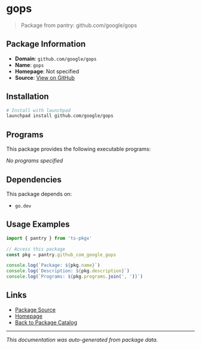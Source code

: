 # gops

> Package from pantry: github.com/google/gops

## Package Information

- **Domain**: `github.com/google/gops`
- **Name**: `gops`
- **Homepage**: Not specified
- **Source**: [View on GitHub](https://github.com/pkgxdev/pantry/tree/main/projects/github.com/google/gops/package.yml)

## Installation

```bash
# Install with launchpad
launchpad install github.com/google/gops
```

## Programs

This package provides the following executable programs:

*No programs specified*

## Dependencies

This package depends on:

- `go.dev`

## Usage Examples

```typescript
import { pantry } from 'ts-pkgx'

// Access this package
const pkg = pantry.github_com_google_gops

console.log(`Package: ${pkg.name}`)
console.log(`Description: ${pkg.description}`)
console.log(`Programs: ${pkg.programs.join(', ')}`)
```

## Links

- [Package Source](https://github.com/pkgxdev/pantry/tree/main/projects/github.com/google/gops/package.yml)
- [Homepage](#)
- [Back to Package Catalog](../package-catalog.md)

---

*This documentation was auto-generated from package data.*
